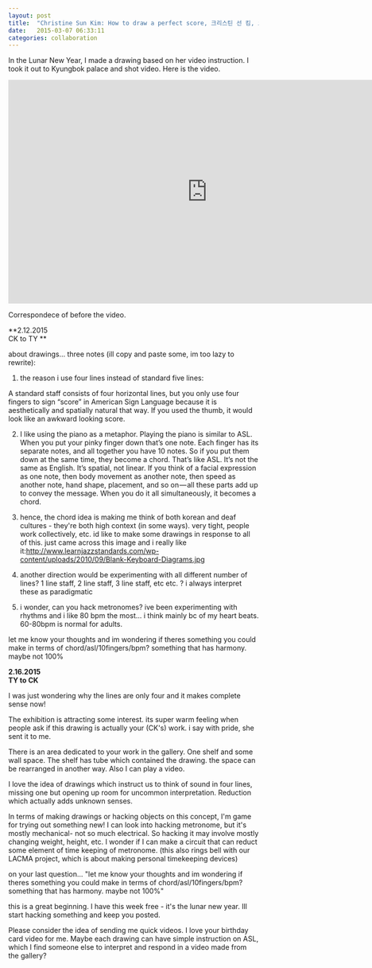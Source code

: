 ```yaml
---
layout: post
title:  "Christine Sun Kim: How to draw a perfect score, 크리스틴 선 킴, 오선보를 완벽하게 그리는 방법"
date:   2015-03-07 06:33:11
categories: collaboration
---
```

 
In the Lunar New Year, I made a drawing based on her video instruction. I took it out to Kyungbok palace and shot video. Here is the video. 

<iframe src="https://player.vimeo.com/video/121637892?title=0&byline=0&portrait=0" width="800" height="450" frameborder="0" webkitallowfullscreen mozallowfullscreen allowfullscreen></iframe>

Correspondece of before the video.    

**2.12.2015  
CK to TY **  

 

about drawings... three notes (ill copy and paste some, im too lazy to rewrite):

1. the reason i use four lines instead of standard five lines:

A standard staff consists of four horizontal lines, but you only use four fingers to sign “score” in American Sign Language because it is aesthetically and spatially natural that way. If you used the thumb, it would look like an awkward looking score. 

2. I like using the piano as a metaphor. Playing the piano is similar to ASL. When you put your pinky finger down that’s one note. Each finger has its separate notes, and all together you have 10 notes. So if you put them down at the same time, they become a chord. That’s like ASL. It’s not the same as English. It’s spatial, not linear. If you think of a facial expression as one note, then body movement as another note, then speed as another note, hand shape, placement, and so on — all these parts add up to convey the message. When you do it all simultaneously, it becomes a chord.

3. hence, the chord idea is making me think of both korean and deaf cultures - they're both high context (in some ways). very tight, people work collectively, etc. id like to make some drawings in response to all of this. just came across this image and i really like it:http://www.learnjazzstandards.com/wp-content/uploads/2010/09/Blank-Keyboard-Diagrams.jpg

4. another direction would be experimenting with all different number of lines? 1 line staff, 2 line staff, 3 line staff, etc etc. ? i always interpret these as paradigmatic

5. i wonder, can you hack metronomes? ive been experimenting with rhythms and i like 80 bpm the most... i think mainly bc of my heart beats. 60-80bpm is normal for adults. 

let me know your thoughts and im wondering if theres something you could make in terms of chord/asl/10fingers/bpm? something that has harmony. maybe not 100%

 
**2.16.2015  
TY to CK**  
 
I was just wondering why the lines are only four and it makes complete sense now! 

The exhibition is attracting some interest. its super warm feeling when people ask if this drawing is actually your (CK's) work. i say with pride, she sent it to me.

There is an area dedicated to your work in the gallery. One shelf and some wall space. The shelf has tube which contained the drawing. the space can be rearranged in another way. Also I can play a video.

I love the idea of drawings which instruct us to think of sound in four lines, missing one but opening up room for uncommon interpretation. Reduction which actually adds unknown senses.

In terms of making drawings or hacking objects on this concept, I'm game for trying out something new! I can look into hacking metronome, but it's mostly mechanical- not so much electrical. So hacking it may involve mostly changing weight, height, etc. I wonder if I can make a circuit that can reduct some element of time keeping of metronome. (this also rings bell with our LACMA project, which is about making personal timekeeping devices) 

on your last question... 
"let me know your thoughts and im wondering if theres something you could make in terms of chord/asl/10fingers/bpm? something that has harmony. maybe not 100%"

this is a great beginning. I have this week free - it's the lunar new year. Ill start hacking something and keep you posted.

Please consider the idea of sending me quick videos. I love your birthday card video for me. Maybe each drawing can have simple instruction on ASL, which I find someone else to interpret and respond in a video made from the gallery?  